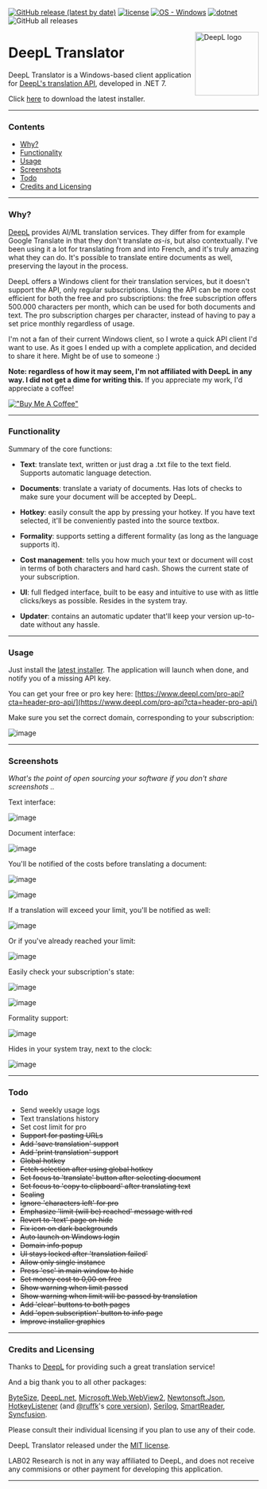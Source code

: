 [![GitHub release (latest by date)](https://img.shields.io/github/v/release/LAB02-Research/DeepL-Translator)](https://github.com/LAB02-Research/DeepL-Translator/releases/)
[![license](https://img.shields.io/badge/license-MIT-blue)](#license)
[![OS - Windows](https://img.shields.io/badge/OS-Windows-blue?logo=windows&logoColor=white)](https://www.microsoft.com/ "Go to Microsoft homepage")
[![dotnet](https://img.shields.io/badge/.NET-7.0-blue)](https://img.shields.io/badge/.NET-7.0-blue)
![GitHub all releases](https://img.shields.io/github/downloads/LAB02-Research/DeepL-Translator/total?color=blue)

<a href="https://github.com/LAB02-Research/DeepL-Translator/">
    <img src="https://github.com/LAB02-Research/DeepL-Translator/raw/main/images/logo_notext.png" alt="DeepL logo" title="DeepL" align="right" height="128" /></a>

# DeepL Translator

DeepL Translator is a Windows-based client application for [DeepL's translation API](https://www.deepl.com/pro-api?cta=header-pro-api), developed in .NET 7.

Click [here](https://github.com/LAB02-Research/DeepL-Translator/releases/latest/download/DeepL.Translator.Installer.exe) to download the latest installer.

----

### Contents

 * [Why?](#why)
 * [Functionality](#functionality)
 * [Usage](#usage)
 * [Screenshots](#screenshots)
 * [Todo](#todo)
 * [Credits and Licensing](#credits-and-licensing)

----

### Why?

[DeepL](https://deepl.com) provides AI/ML translation services. They differ from for example Google Translate in that they don't translate *as-is*, but also contextually. I've been using it a lot for translating from and into French, and it's truly amazing what they can do. It's possible to translate entire documents as well, preserving the layout in the process.

DeepL offers a Windows client for their translation services, but it doesn't support the API, only regular subscriptions. Using the API can be more cost efficient for both the free and pro subscriptions: the free subscription offers 500.000 characters per month, which can be used for both documents and text. The pro subscription charges per character, instead of having to pay a set price monthly regardless of usage.

I'm not a fan of their current Windows client, so I wrote a quick API client I'd want to use. As it goes I ended up with a complete application, and decided to share it here. Might be of use to someone :)

**Note: regardless of how it may seem, I'm not affiliated with DeepL in any way. I did not get a dime for writing this.**
If you appreciate my work, I'd appreciate a coffee!

[!["Buy Me A Coffee"](https://www.buymeacoffee.com/assets/img/custom_images/orange_img.png)](https://www.buymeacoffee.com/lab02research)

----

### Functionality

Summary of the core functions:

* **Text**: translate text, written or just drag a .txt file to the text field. Supports automatic language detection.

* **Documents**: translate a variaty of documents. Has lots of checks to make sure your document will be accepted by DeepL.

* **Hotkey**: easily consult the app by pressing your hotkey. If you have text selected, it'll be conveniently pasted into the source textbox.

* **Formality**: supports setting a different formality (as long as the language supports it).

* **Cost management**: tells you how much your text or document will cost in terms of both characters and hard cash. Shows the current state of your subscription.

* **UI**: full fledged interface, built to be easy and intuitive to use with as little clicks/keys as possible. Resides in the system tray.

* **Updater**: contains an automatic updater that'll keep your version up-to-date without any hassle.

----

### Usage

Just install the [latest installer](https://github.com/LAB02-Research/DeepL-Translator/releases/latest/download/DeepL.Translator.Installer.exe). The application will launch when done, and notify you of a missing API key.

You can get your free or pro key here: [https://www.deepl.com/pro-api?cta=header-pro-api/](https://www.deepl.com/pro-api?cta=header-pro-api/)

Make sure you set the correct domain, corresponding to your subscription:

![image](https://user-images.githubusercontent.com/81011038/224321723-3be00ae3-447b-4684-9d45-bf85e940283b.png)

----

### Screenshots

*What's the point of open sourcing your software if you don't share screenshots ..*

Text interface:

![image](https://user-images.githubusercontent.com/81011038/224069592-55b7f95f-cc76-41d0-b422-938dcda08e43.png)

Document interface:

![image](https://user-images.githubusercontent.com/81011038/224069650-cb5e8935-ad74-4799-8fe3-72515556b0ca.png)

You'll be notified of the costs before translating a document:

![image](https://user-images.githubusercontent.com/81011038/224069716-131833e9-82d8-497f-a2b4-80da5b482fcd.png)

![image](https://user-images.githubusercontent.com/81011038/224288107-98c65c5f-3a57-4346-a398-d6b0d29fe637.png)

If a translation will exceed your limit, you'll be notified as well:

![image](https://user-images.githubusercontent.com/81011038/224287457-c5f300a0-290b-472f-8a77-8decbbb4de04.png)

Or if you've already reached your limit:

![image](https://user-images.githubusercontent.com/81011038/224287843-6320232c-cdae-465d-90d5-ee56a281582e.png)

Easily check your subscription's state:

![image](https://user-images.githubusercontent.com/81011038/224290688-7d464c33-5d64-4704-be9b-615d3f553d9b.png)

![image](https://user-images.githubusercontent.com/81011038/224290855-48c2e721-4a59-4467-becf-cda1a4ba06a5.png)

Formality support:

![image](https://user-images.githubusercontent.com/81011038/223770387-4b158878-fd43-452b-9f39-4661fc24efd2.png)

Hides in your system tray, next to the clock:

![image](https://user-images.githubusercontent.com/81011038/224070094-6a396395-7d95-4b44-9246-341cd76d0d38.png)

----

### Todo

- Send weekly usage logs
- Text translations history
- Set cost limit for pro
- ~~Support for pasting URLs~~
- ~~Add 'save translation' support~~
- ~~Add 'print translation' support~~
- ~~Global hotkey~~
- ~~Fetch selection after using global hotkey~~
- ~~Set focus to 'translate' button after selecting document~~
- ~~Set focus to 'copy to clipboard' after translating text~~
- ~~Scaling~~
- ~~Ignore 'characters left' for pro~~
- ~~Emphasize 'limit (will be) reached' message with red~~
- ~~Revert to 'text' page on hide~~
- ~~Fix icon on dark backgrounds~~
- ~~Auto launch on Windows login~~
- ~~Domain info popup~~
- ~~UI stays locked after 'translation failed'~~
- ~~Allow only single instance~~
- ~~Press 'esc' in main window to hide~~
- ~~Set money cost to 0,00 on free~~
- ~~Show warning when limit passed~~
- ~~Show warning when limit will be passed by translation~~
- ~~Add 'clear' buttons to both pages~~
- ~~Add 'open subscription' button to info page~~
- ~~Improve installer graphics~~

----

### Credits and Licensing

Thanks to [DeepL](https://deepl.com) for providing such a great translation service!

And a big thank you to all other packages:

[ByteSize](https://github.com/omar/ByteSize), [DeepL.net](https://github.com/DeepLcom/deepl-dotnet), [Microsoft.Web.WebView2](https://learn.microsoft.com/en-us/microsoft-edge/webview2/), [Newtonsoft.Json](https://www.newtonsoft.com/json), [HotkeyListener](https://github.com/Willy-Kimura/HotkeyListener) (and [@ruffk](https://github.com/ruffk)'s [core version](https://github.com/ruffk/HotkeyListener)), [Serilog](https://github.com/serilog/serilog), [SmartReader](https://github.com/strumenta/SmartReader), [Syncfusion](https://www.syncfusion.com).

Please consult their individual licensing if you plan to use any of their code.

DeepL Translator released under the [MIT license](https://opensource.org/licenses/MIT).

LAB02 Research is not in any way affiliated to DeepL, and does not receive any commisions or other payment for developing this application.

---
